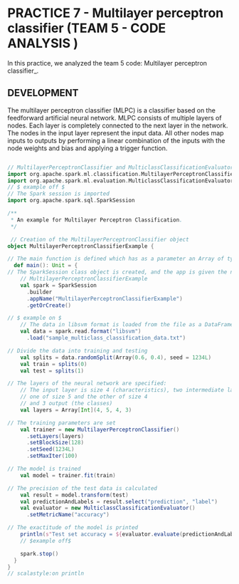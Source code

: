 # PRACTICE 7 - Multilayer perceptron classifier (TEAM 5 - CODE ANALYSIS ) 
In this practice, we analyzed the team 5 code: Multilayer perceptron classifier_.

## DEVELOPMENT
The multilayer perceptron classifier (MLPC) is a classifier based on the feedforward artificial neural network. MLPC consists of multiple layers of nodes. Each layer is completely connected to the next layer in the network. The nodes in the input layer represent the input data. All other nodes map inputs to outputs by performing a linear combination of the inputs with the node weights and bias and applying a trigger function.


```scala

// MultilayerPerceptronClassifier and MulticlassClassificationEvaluator are imported
import org.apache.spark.ml.classification.MultilayerPerceptronClassifier
import org.apache.spark.ml.evaluation.MulticlassClassificationEvaluator
// $ example off $
// The Spark session is imported
import org.apache.spark.sql.SparkSession

/**
 * An example for Multilayer Perceptron Classification.
 */

 // Creation of the MultilayerPerceptronClassifier object
object MultilayerPerceptronClassifierExample {

// The main function is defined which has as a parameter an Array of type string
  def main(): Unit = {
// The SparkSession class object is created, and the app is given the name of
    // MultilayerPerceptronClassifierExample
    val spark = SparkSession
      .builder
      .appName("MultilayerPerceptronClassifierExample")
      .getOrCreate()

// $ example on $
    // The data in libsvm format is loaded from the file as a DataFrame
    val data = spark.read.format("libsvm")
      .load("sample_multiclass_classification_data.txt")

// Divide the data into training and testing
    val splits = data.randomSplit(Array(0.6, 0.4), seed = 1234L)
    val train = splits(0)
    val test = splits(1)

// The layers of the neural network are specified:
    // The input layer is size 4 (characteristics), two intermediate layers
    // one of size 5 and the other of size 4
    // and 3 output (the classes)
    val layers = Array[Int](4, 5, 4, 3)

// The training parameters are set
    val trainer = new MultilayerPerceptronClassifier()
      .setLayers(layers)
      .setBlockSize(128)
      .setSeed(1234L)
      .setMaxIter(100)

// The model is trained
    val model = trainer.fit(train)

// The precision of the test data is calculated
    val result = model.transform(test)
    val predictionAndLabels = result.select("prediction", "label")
    val evaluator = new MulticlassClassificationEvaluator()
      .setMetricName("accuracy")

// The exactitude of the model is printed
    println(s"Test set accuracy = ${evaluator.evaluate(predictionAndLabels)}")
    // $example off$

    spark.stop()
  }
}
// scalastyle:on println